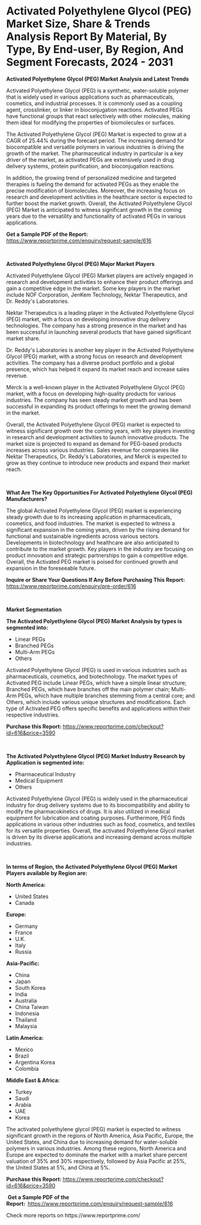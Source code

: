 <p><h1>Activated Polyethylene Glycol (PEG) Market Size, Share & Trends Analysis Report By Material, By Type, By End-user, By Region, And Segment Forecasts, 2024 - 2031</h1></p><p><strong>Activated Polyethylene Glycol (PEG) Market Analysis and Latest Trends</strong></p>
<p><p>Activated Polyethylene Glycol (PEG) is a synthetic, water-soluble polymer that is widely used in various applications such as pharmaceuticals, cosmetics, and industrial processes. It is commonly used as a coupling agent, crosslinker, or linker in bioconjugation reactions. Activated PEGs have functional groups that react selectively with other molecules, making them ideal for modifying the properties of biomolecules or surfaces.</p><p>The Activated Polyethylene Glycol (PEG) Market is expected to grow at a CAGR of 25.44% during the forecast period. The increasing demand for biocompatible and versatile polymers in various industries is driving the growth of the market. The pharmaceutical industry in particular is a key driver of the market, as activated PEGs are extensively used in drug delivery systems, protein purification, and bioconjugation reactions.</p><p>In addition, the growing trend of personalized medicine and targeted therapies is fueling the demand for activated PEGs as they enable the precise modification of biomolecules. Moreover, the increasing focus on research and development activities in the healthcare sector is expected to further boost the market growth. Overall, the Activated Polyethylene Glycol (PEG) Market is anticipated to witness significant growth in the coming years due to the versatility and functionality of activated PEGs in various applications.</p></p>
<p><strong>Get a Sample PDF of the Report:&nbsp;</strong> <a href="https://www.reportprime.com/enquiry/request-sample/616">https://www.reportprime.com/enquiry/request-sample/616</a></p>
<p>&nbsp;</p>
<p><strong>Activated Polyethylene Glycol (PEG) Major Market Players</strong></p>
<p><p>Activated Polyethylene Glycol (PEG) Market players are actively engaged in research and development activities to enhance their product offerings and gain a competitive edge in the market. Some key players in the market include NOF Corporation, JenKem Technology, Nektar Therapeutics, and Dr. Reddy's Laboratories.</p><p>Nektar Therapeutics is a leading player in the Activated Polyethylene Glycol (PEG) market, with a focus on developing innovative drug delivery technologies. The company has a strong presence in the market and has been successful in launching several products that have gained significant market share.</p><p>Dr. Reddy's Laboratories is another key player in the Activated Polyethylene Glycol (PEG) market, with a strong focus on research and development activities. The company has a diverse product portfolio and a global presence, which has helped it expand its market reach and increase sales revenue.</p><p>Merck is a well-known player in the Activated Polyethylene Glycol (PEG) market, with a focus on developing high-quality products for various industries. The company has seen steady market growth and has been successful in expanding its product offerings to meet the growing demand in the market.</p><p>Overall, the Activated Polyethylene Glycol (PEG) market is expected to witness significant growth over the coming years, with key players investing in research and development activities to launch innovative products. The market size is projected to expand as demand for PEG-based products increases across various industries. Sales revenue for companies like Nektar Therapeutics, Dr. Reddy's Laboratories, and Merck is expected to grow as they continue to introduce new products and expand their market reach.</p></p>
<p>&nbsp;</p>
<p><strong>What Are The Key Opportunities For Activated Polyethylene Glycol (PEG) Manufacturers?</strong></p>
<p><p>The global Activated Polyethylene Glycol (PEG) market is experiencing steady growth due to its increasing application in pharmaceuticals, cosmetics, and food industries. The market is expected to witness a significant expansion in the coming years, driven by the rising demand for functional and sustainable ingredients across various sectors. Developments in biotechnology and healthcare are also anticipated to contribute to the market growth. Key players in the industry are focusing on product innovation and strategic partnerships to gain a competitive edge. Overall, the Activated PEG market is poised for continued growth and expansion in the foreseeable future.</p></p>
<p><strong>Inquire or Share Your Questions If Any Before Purchasing This Report:</strong> <a href="https://www.reportprime.com/enquiry/pre-order/616">https://www.reportprime.com/enquiry/pre-order/616</a></p>
<p>&nbsp;</p>
<p><strong>Market Segmentation</strong></p>
<p><strong>The Activated Polyethylene Glycol (PEG) Market Analysis by types is segmented into:</strong></p>
<p><ul><li>Linear PEGs</li><li>Branched PEGs</li><li>Multi-Arm PEGs</li><li>Others</li></ul></p>
<p><p>Activated Polyethylene Glycol (PEG) is used in various industries such as pharmaceuticals, cosmetics, and biotechnology. The market types of Activated PEG include Linear PEGs, which have a simple linear structure; Branched PEGs, which have branches off the main polymer chain; Multi-Arm PEGs, which have multiple branches stemming from a central core; and Others, which include various unique structures and modifications. Each type of Activated PEG offers specific benefits and applications within their respective industries.</p></p>
<p><strong>Purchase this Report:&nbsp;</strong><a href="https://www.reportprime.com/checkout?id=616&price=3590">https://www.reportprime.com/checkout?id=616&price=3590</a></p>
<p>&nbsp;</p>
<p><strong>The Activated Polyethylene Glycol (PEG) Market Industry Research by Application is segmented into:</strong></p>
<p><ul><li>Pharmaceutical Industry</li><li>Medical Equipment</li><li>Others</li></ul></p>
<p><p>Activated Polyethylene Glycol (PEG) is widely used in the pharmaceutical industry for drug delivery systems due to its biocompatibility and ability to modify the pharmacokinetics of drugs. It is also utilized in medical equipment for lubrication and coating purposes. Furthermore, PEG finds applications in various other industries such as food, cosmetics, and textiles for its versatile properties. Overall, the activated Polyethylene Glycol market is driven by its diverse applications and increasing demand across multiple industries.</p></p>
<p>&nbsp;</p>
<p><strong>In terms of Region, the Activated Polyethylene Glycol (PEG) Market Players available by Region are:</strong></p>
<p>
    <p> <strong> North America: </strong>
        <ul>
            <li>United States</li>
            <li>Canada</li>
        </ul>
        </p> 
    <p> <strong> Europe: </strong>
        <ul>
            <li>Germany</li>
            <li>France</li>
            <li>U.K.</li>
            <li>Italy</li>
            <li>Russia</li>
        </ul>
        </p> 
    <p> <strong> Asia-Pacific: </strong>
        <ul>
            <li>China</li>
            <li>Japan</li>
            <li>South Korea</li>
            <li>India</li>
            <li>Australia</li>
            <li>China Taiwan</li>
            <li>Indonesia</li>
            <li>Thailand</li>
            <li>Malaysia</li>
        </ul>
        </p> 
    <p> <strong> Latin America: </strong>
        <ul>
            <li>Mexico</li>
            <li>Brazil</li>
            <li>Argentina Korea</li>
            <li>Colombia</li>
        </ul>
        </p> 
    <p> <strong> Middle East & Africa: </strong>
        <ul>
            <li>Turkey</li>
            <li>Saudi</li>
            <li>Arabia</li>
            <li>UAE</li>
            <li>Korea</li>
        </ul>
    </p>
    </p>
<p><p>The activated polyethylene glycol (PEG) market is expected to witness significant growth in the regions of North America, Asia Pacific, Europe, the United States, and China due to increasing demand for water-soluble polymers in various industries. Among these regions, North America and Europe are expected to dominate the market with a market share percent valuation of 35% and 30% respectively, followed by Asia Pacific at 25%, the United States at 5%, and China at 5%.</p></p>
<p><strong>Purchase this Report: </strong><a href="https://www.reportprime.com/checkout?id=616&price=3590">https://www.reportprime.com/checkout?id=616&price=3590</a></p>
<p>&nbsp;<strong>Get a Sample PDF of the Report:&nbsp;&nbsp;</strong><a href="https://www.reportprime.com/enquiry/request-sample/616">https://www.reportprime.com/enquiry/request-sample/616</a></p>
<p><strong></strong></p>
<p>Check more reports on https://www.reportprime.com/</p>